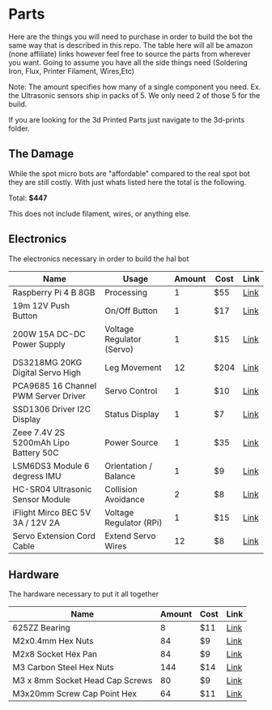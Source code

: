 # Parts

Here are the things you will need to purchase in order to build the bot the same way that is described in this repo. 
The table here will all be amazon (none affiliate) links however feel free to source the parts from wherever you want.
Going to assume you have all the side things need (Soldering Iron, Flux, Printer Filament, Wires,Etc) 

Note: The amount specifies how many of a single component you need. Ex. the Ultrasonic sensors ship in packs of 5. We only need 2 of those 5 for the build.

If you are looking for the 3d Printed Parts just navigate to the 3d-prints folder.

## The Damage

While the spot micro bots are "affordable" compared to the real spot bot they are still costly. With just whats listed here the total is the following.

Total: **$447**

This does not include filament, wires, or anything else.

## Electronics

The electronics necessary in order to build the hal bot

| Name |Usage | Amount | Cost | Link |
|------| ------| ---------------|-----------------|--------------|
| Raspberry Pi 4 B 8GB                  | Processing                | 1  | $55 | [Link](https://www.adafruit.com/product/4296) |
| 19m 12V Push Button                   | On/Off Button             | 1  | $17 | [Link](https://www.amazon.com/dp/B08225LGRT) | 
| 200W 15A DC-DC Power Supply           | Voltage Regulator (Servo) | 1  | $15 | [Link](https://www.amazon.com/dp/B072BN43P8) | 
| DS3218MG 20KG Digital Servo High      | Leg Movement              | 12 | $204| [Link](https://www.amazon.com/dp/B076CNKQX4) |
| PCA9685 16 Channel PWM Server Driver  | Servo Control             | 1  | $10 | [Link](https://www.amazon.com/dp/B014KTSMLA) |
| SSD1306 Driver I2C Display            | Status Display            | 1  | $7  | [Link](https://www.amazon.com/dp/B072Q2X2LL) |
| Zeee 7.4V 2S 5200mAh Lipo Battery 50C | Power Source              | 1  | $35 | [Link](https://www.amazon.com/dp/B08DD38XKV) |
| LSM6DS3 Module 6 degress IMU          | Orientation / Balance     | 1  | $9  | [Link](https://www.amazon.com/dp/B091TPT3TJ) |
| HC-SR04 Ultrasonic Sensor Module      | Collision Avoidance       | 2  | $8  | [Link](https://www.amazon.com/dp/B07R7RMXTY) |
| iFlight Mirco BEC 5V 3A / 12V 2A      | Voltage Regulator (RPi)   | 1  | $15 | [Link](https://www.amazon.com/dp/B0823QLMWC) | 
| Servo Extension Cord Cable            | Extend Servo Wires        | 12 | $8  | [Link](https://www.amazon.com/dp/B01LA9YDEI) |

## Hardware

The hardware necessary to put it all together

| Name | Amount | Cost | Link |
|------| ------| ----------------|--------------|
| 625ZZ Bearing                   | 8   | $11 | [Link](https://www.amazon.com/dp/B081YRKRNS) |
| M2x0.4mm Hex Nuts               | 84  | $9  | [Link](https://www.amazon.com/dp/B07H3SXSN2) |
| M2x8 Socket Hex Pan             | 84  | $9  | [Link](https://www.amazon.com/dp/B01EZPNXZO) |
| M3 Carbon Steel Hex Nuts        | 144 | $14 | [Link](https://www.amazon.com/dp/B07H3SXSN2) |
| M3 x 8mm Socket Head Cap Screws | 80  | $9  | [Link](https://www.amazon.com/dp/B07NTG92SL) |
| M3x20mm Screw Cap Point Hex     | 64  | $11 | [Link](https://www.amazon.com/dp/B0143GZHDG) |

